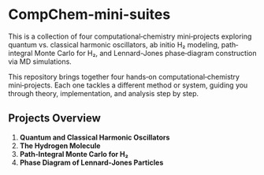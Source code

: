 # CompChem-mini-suites
This is a collection of four computational‐chemistry mini‐projects exploring quantum vs. classical harmonic oscillators, ab initio H₂ modeling, path‐integral Monte Carlo for H₂, and Lennard-Jones phase‐diagram construction via MD simulations.

This repository brings together four hands‑on computational‑chemistry mini‑projects. Each one tackles a different method or system, guiding you through theory, implementation, and analysis step by step.

## Projects Overview

1. **Quantum and Classical Harmonic Oscillators** 
2. **The Hydrogen Molecule**
3. **Path‑Integral Monte Carlo for H₂** 
4. **Phase Diagram of Lennard‑Jones Particles** 


